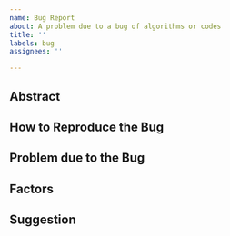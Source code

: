 ```yaml
---
name: Bug Report
about: A problem due to a bug of algorithms or codes
title: ''
labels: bug
assignees: ''

---
```


<!-- Fill up the following template -->
## Abstract

## How to Reproduce the Bug

## Problem due to the Bug

## Factors
<!-- optional, if you found them -->

## Suggestion
<!-- optional -->
